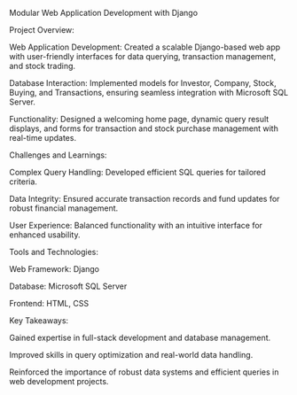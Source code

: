 Modular Web Application Development with Django

Project Overview:

Web Application Development: Created a scalable Django-based web app with user-friendly interfaces for data querying, transaction management, and stock trading.

Database Interaction: Implemented models for Investor, Company, Stock, Buying, and Transactions, ensuring seamless integration with Microsoft SQL Server.

Functionality: Designed a welcoming home page, dynamic query result displays, and forms for transaction and stock purchase management with real-time updates.

Challenges and Learnings:

Complex Query Handling: Developed efficient SQL queries for tailored criteria.

Data Integrity: Ensured accurate transaction records and fund updates for robust financial management.

User Experience: Balanced functionality with an intuitive interface for enhanced usability.

Tools and Technologies:

Web Framework: Django

Database: Microsoft SQL Server

Frontend: HTML, CSS

Key Takeaways:

Gained expertise in full-stack development and database management.

Improved skills in query optimization and real-world data handling.

Reinforced the importance of robust data systems and efficient queries in web development projects.
